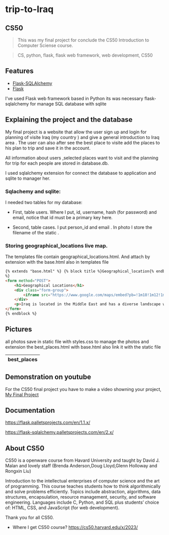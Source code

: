 # trip-to-Iraq

## CS50
>This was my final project for conclude the CS50 Introduction to Computer Sciense course.

>CS, python, flask, flask web framework, web development, CS50
## Features

- [Flask-SQLAlchemy](https://flask-sqlalchemy.palletsprojects.com/en/2.x/)
- [Flask](https://flask.palletsprojects.com/en/1.1.x/)

I've used Flask web framework based in Python
its was necessary flask-sqlalchemy for manage SQL database with sqlite

## Explaining the project and the database
My final project is a website that allow the user sign up and login for  planning of visite Iraq (my country ) and give a general introduction to Iraq area . 
The user can also after see the best place to visite add the places to his plan to trip and save it in the account.

All information about users ,selected places want to visit and the planning for trip for each people are stored in database.db.

I used sqlalchemy extension for connect the database to application and sqlite to manager her.

### Sqlachemy and sqlite:
I needed two tables for my database:

- First, table users. Where I put, id, username, hash (for password) and email, notice that id must be a primary key here.

- Second, table cases. I put person_id and email . In photo I store the filename of the static .

  
### Storing geographical_locations live map.
The templates file contain geographical_locations.html.
And attach by extension with the base.html also in templates file 

```html
{% extends "base.html" %} {% block title %}Geographical_location{% endblock %} {% block content
%}
<form method="POST">
    <h1>Geographical Locations</h1>
    <div class="form-group">
        <iframe src="https://www.google.com/maps/embed?pb=!1m18!1m12!1m3!1d6844427.4783130605!2d38.42440043650314!3d33.10893649390678!2m3!1f0!2f0!3f0!3m2!1i1024!2i768!4f13.1!3m3!1m2!1s0x1557823d54f54a11%3A0x6da561bba2061602!2sIraq!5e0!3m2!1sen!2suk!4v1688658185678!5m2!1sen!2suk" width="600" height="450" style="border:0;" allowfullscreen="" loading="lazy"></iframe>
    </div>
    <p>Iraq is located in the Middle East and has a diverse landscape with deserts, fertile plains, and mountainous regions.</p>
</form>
{% endblock %}
``` 



## Pictures
all photos save in static file with styles.css to manage the photos and extension the best_places.html with base.html also link it with the static file

| best_places |
| :---: |




## Demonstration on youtube
For the CS50 final project you have to make a video showning your project,
[My Final Project ](https://youtu.be/BNg1J6GJ_ho)

## Documentation
https://flask.palletsprojects.com/en/1.1.x/

https://flask-sqlalchemy.palletsprojects.com/en/2.x/


## About CS50
CS50 is a openware course from Havard University and taught by David J. Malan and lovely staff (Brenda Anderson,Doug Lloyd,Glenn Holloway and Rongxin Liu)

Introduction to the intellectual enterprises of computer science and the art of programming. This course teaches students how to think algorithmically and solve problems efficiently. Topics include abstraction, algorithms, data structures, encapsulation, resource management, security, and software engineering. Languages include C, Python, and SQL plus students’ choice of: HTML, CSS, and JavaScript (for web development).

Thank you for all CS50.

- Where I get CS50 course?
https://cs50.harvard.edu/x/2023/
